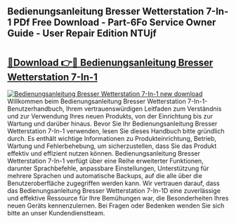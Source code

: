 ## Bedienungsanleitung Bresser Wetterstation 7-In-1 PDf Free Download - Part-6Fo Service Owner Guide - User Repair Edition NTUjf

# <h2><a href="http://df1uqk.blite.top/?on=Bedienungsanleitung+Bresser+Wetterstation+7-In-1">🔗Download 👉🔴 Bedienungsanleitung Bresser Wetterstation 7-In-1</a></h2>

[![Bedienungsanleitung Bresser Wetterstation 7-In-1 new download](https://i.imgur.com/lujVjoI.png)](http://df1uqk.blite.top/?on=Bedienungsanleitung+Bresser+Wetterstation+7-In-1)
Willkommen beim Bedienungsanleitung Bresser Wetterstation 7-In-1-Benutzerhandbuch, Ihrem vertrauenswürdigen Leitfaden zum Verständnis und zur Verwendung Ihres neuen Produkts, von der Einrichtung bis zur Wartung und darüber hinaus. Bevor Sie Ihr Bedienungsanleitung Bresser Wetterstation 7-In-1 verwenden, lesen Sie dieses Handbuch bitte gründlich durch. Es enthält wichtige Informationen zu Produkteinrichtung, Betrieb, Wartung und Fehlerbehebung, um sicherzustellen, dass Sie das Produkt effektiv und effizient nutzen können. Bedienungsanleitung Bresser Wetterstation 7-In-1 verfügt über eine Reihe erweiterter Funktionen, darunter Sprachbefehle, anpassbare Einstellungen, Unterstützung für mehrere Sprachen und automatische Backups, auf die alle über die Benutzeroberfläche zugegriffen werden kann. Wir vertrauen darauf, dass das Bedienungsanleitung Bresser Wetterstation 7-In-1D eine zuverlässige und effektive Ressource für Ihre Bemühungen war, die Besonderheiten Ihres neuen Geräts kennenzulernen. Bei Fragen oder Bedenken wenden Sie sich bitte an unser Kundendienstteam.
